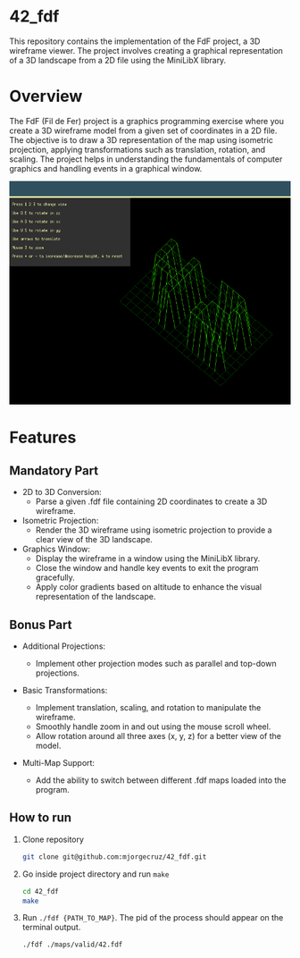 # 42_fdf

This repository contains the implementation of the FdF project, a 3D wireframe viewer. The project involves creating a graphical representation of a 3D landscape from a 2D file using the MiniLibX library.

# Overview
The FdF (Fil de Fer) project is a graphics programming exercise where you create a 3D wireframe model from a given set of coordinates in a 2D file. The objective is to draw a 3D representation of the map using isometric projection, applying transformations such as translation, rotation, and scaling. The project helps in understanding the fundamentals of computer graphics and handling events in a graphical window.

![pic](https://github.com/mjorgecruz/42_fdf/blob/main/Screenshot%20from%202024-09-23%2016-02-32.png)

# Features

## Mandatory Part

- 2D to 3D Conversion:
    - Parse a given .fdf file containing 2D coordinates to create a 3D wireframe.
- Isometric Projection:
    - Render the 3D wireframe using isometric projection to provide a clear view of the 3D landscape.
- Graphics Window:
    - Display the wireframe in a window using the MiniLibX library.
    - Close the window and handle key events to exit the program gracefully.
    - Apply color gradients based on altitude to enhance the visual representation of the landscape.

## Bonus Part

- Additional Projections:
    - Implement other projection modes such as parallel and top-down projections.
- Basic Transformations:
    - Implement translation, scaling, and rotation to manipulate the wireframe.
    - Smoothly handle zoom in and out using the mouse scroll wheel.
    - Allow rotation around all three axes (x, y, z) for a better view of the model.

- Multi-Map Support:
    - Add the ability to switch between different .fdf maps loaded into the program.

## How to run

1. Clone repository
    ```bash
    git clone git@github.com:mjorgecruz/42_fdf.git
    ```

2. Go inside project directory and run `make`
    ```bash
    cd 42_fdf
    make
    ```
3. Run `./fdf {PATH_TO_MAP}`. The pid of the process should appear on the terminal output.
     ```bash
    ./fdf ./maps/valid/42.fdf 
    ```
